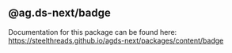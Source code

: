 ## @ag.ds-next/badge

Documentation for this package can be found here: https://steelthreads.github.io/agds-next/packages/content/badge
